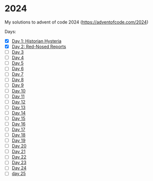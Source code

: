 # 2024

My solutions to advent of code 2024 (https://adventofcode.com/2024)

Days:
- [x] [Day 1: Historian Hysteria](https://adventofcode.com/2024/day/1)
- [x] [Day 2: Red-Nosed Reports](https://adventofcode.com/2024/day/2)
- [ ] [Day 3](https://adventofcode.com/2024/day/3)
- [ ] [Day 4](https://adventofcode.com/2024/day/4)
- [ ] [Day 5](https://adventofcode.com/2024/day/5)
- [ ] [Day 6](https://adventofcode.com/2024/day/6)
- [ ] [Day 7](https://adventofcode.com/2024/day/7)
- [ ] [Day 8](https://adventofcode.com/2024/day/8)
- [ ] [Day 9](https://adventofcode.com/2024/day/9)
- [ ] [Day 10](https://adventofcode.com/2024/day/10)
- [ ] [Day 11](https://adventofcode.com/2024/day/11)
- [ ] [Day 12](https://adventofcode.com/2024/day/12)
- [ ] [Day 13](https://adventofcode.com/2024/day/13)
- [ ] [Day 14](https://adventofcode.com/2024/day/14)
- [ ] [Day 15](https://adventofcode.com/2024/day/15)
- [ ] [Day 16](https://adventofcode.com/2024/day/16)
- [ ] [Day 17](https://adventofcode.com/2024/day/17)
- [ ] [Day 18](https://adventofcode.com/2024/day/18)
- [ ] [Day 19](https://adventofcode.com/2024/day/19)
- [ ] [Day 20](https://adventofcode.com/2024/day/20)
- [ ] [Day 21](https://adventofcode.com/2024/day/21)
- [ ] [Day 22](https://adventofcode.com/2024/day/22)
- [ ] [Day 23](https://adventofcode.com/2024/day/23)
- [ ] [Day 24](https://adventofcode.com/2024/day/24)
- [ ] [day 25](https://adventofcode.com/2024/day/25)
